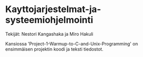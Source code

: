 # Kayttojarjestelmat-ja-systeemiohjelmointi
Tekijät: Nestori Kangashaka ja Miro Hakuli

Kansiossa 'Project-1-Warmup-to-C-and-Unix-Programming' on ensimmäisen projektin koodi ja teksti tiedostot.
